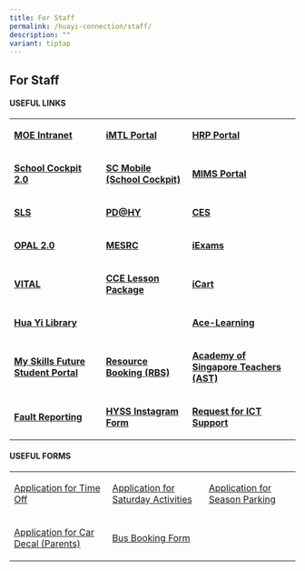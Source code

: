```yaml
---
title: For Staff
permalink: /huayi-connection/staff/
description: ""
variant: tiptap
---
```

<h2>For Staff</h2>
<h4>USEFUL LINKS</h4>
<table style="minWidth: 75px">
<colgroup>
<col>
<col>
<col>
</colgroup>
<tbody>
<tr>
<td rowspan="1" colspan="1">
<p><strong><a href="https://intranet.moe.gov.sg/Pages/Home.aspx" rel="noopener noreferrer nofollow" target="_blank">MOE Intranet</a></strong>
</p>
</td>
<td rowspan="1" colspan="1">
<p><strong><a href="https://imtl.moe.edu.sg/" rel="noopener noreferrer nofollow" target="_blank">iMTL Portal</a></strong>
</p>
</td>
<td rowspan="1" colspan="1">
<p><strong><a href="https://www.hrp.gov.sg/hrp/#/" rel="noopener noreferrer nofollow" target="_blank">HRP Portal</a></strong>
</p>
</td>
</tr>
<tr>
<td rowspan="1" colspan="1">
<p><strong><a href="https://schoolcockpit.moe.gov.sg/" rel="noopener noreferrer nofollow" target="_blank">School Cockpit 2.0</a></strong>
</p>
</td>
<td rowspan="1" colspan="1">
<p><strong><a href="https://scmobile.moe.edu.sg/" rel="noopener noreferrer nofollow" target="_blank">SC Mobile (School Cockpit)</a></strong>
</p>
</td>
<td rowspan="1" colspan="1">
<p><strong><a href="https://idp.mims.moe.gov.sg/nidp/saml2/sso" rel="noopener noreferrer nofollow" target="_blank">MIMS Portal</a></strong>
</p>
</td>
</tr>
<tr>
<td rowspan="1" colspan="1">
<p><strong><a href="https://vle.learning.moe.edu.sg/login" rel="noopener noreferrer nofollow" target="_blank">SLS</a></strong>
</p>
</td>
<td rowspan="1" colspan="1">
<p><strong><a href="https://sites.google.com/moe.edu.sg/pd-huayisecsch/home" rel="noopener noreferrer nofollow" target="_blank">PD@HY</a></strong>
</p>
</td>
<td rowspan="1" colspan="1">
<p><strong><a href="https://schools.gov.sg/owa" rel="noopener noreferrer nofollow" target="_blank">CES</a></strong>
</p>
</td>
</tr>
<tr>
<td rowspan="1" colspan="1">
<p><strong><a href="https://www.opal2.moe.edu.sg/app/index.html" rel="noopener noreferrer nofollow" target="_blank">OPAL 2.0</a></strong>
</p>
</td>
<td rowspan="1" colspan="1">
<p><strong><a href="https://www.mesrc.net/" rel="noopener noreferrer nofollow" target="_blank">MESRC</a></strong>
</p>
</td>
<td rowspan="1" colspan="1">
<p><strong><a href="https://iexams.moe.gov.sg/xe/login.do" rel="noopener noreferrer nofollow" target="_blank">iExams</a></strong>
</p>
</td>
</tr>
<tr>
<td rowspan="1" colspan="1">
<p><strong><a href="https://www.vital.gov.sg/" rel="noopener noreferrer nofollow" target="_blank">VITAL</a></strong>
</p>
</td>
<td rowspan="1" colspan="1">
<p><strong><a href="http://subjects.opal.moe.edu.sg/cce" rel="noopener noreferrer nofollow" target="_blank">CCE Lesson Package</a></strong>
</p>
</td>
<td rowspan="1" colspan="1">
<p><strong><a href="https://intranet.moe.gov.sg/moeprocurement/Pages/iCart.aspx" rel="noopener noreferrer nofollow" target="_blank">iCart</a></strong>
</p>
</td>
</tr>
<tr>
<td rowspan="1" colspan="1">
<p><strong><a href="https://schoolibrary.moe.edu.sg/huayisec/" rel="noopener noreferrer nofollow" target="_blank">Hua Yi Library</a></strong>
</p>
</td>
<td rowspan="1" colspan="1">
<p></p>
</td>
<td rowspan="1" colspan="1">
<p><strong><a href="https://www.ace-learning.com/" rel="noopener noreferrer nofollow" target="_blank">Ace-Learning</a></strong>
</p>
</td>
</tr>
<tr>
<td rowspan="1" colspan="1">
<p><strong><a href="https://www.myskillsfuture.gov.sg/content/student/en/secondary.html" rel="noopener noreferrer nofollow" target="_blank">My Skills Future Student Portal</a></strong>
</p>
</td>
<td rowspan="1" colspan="1">
<p><strong><a href="https://rbs.avero-tech.com/" rel="noopener noreferrer nofollow" target="_blank">Resource Booking (RBS)</a></strong>
</p>
</td>
<td rowspan="1" colspan="1">
<p><strong><a href="https://academyofsingaporeteachers.moe.edu.sg/" rel="noopener noreferrer nofollow" target="_blank">Academy of Singapore Teachers (AST)</a></strong>
</p>
</td>
</tr>
<tr>
<td rowspan="1" colspan="1">
<p><strong><a href="https://form.gov.sg/5df1bacf0c936b00190cbded" rel="noopener noreferrer nofollow" target="_blank">Fault Reporting</a></strong>
</p>
</td>
<td rowspan="1" colspan="1">
<p><strong><a href="https://docs.google.com/forms/d/e/1FAIpQLSeEBPk6PDZ_aS6fEE8JdQdmvQSba4GhfwrkBxwQ3ZEeHkxrjA/viewform" rel="noopener noreferrer nofollow" target="_blank">HYSS Instagram Form</a></strong>
</p>
</td>
<td rowspan="1" colspan="1">
<p><strong><a href="https://form.gov.sg/5dfb06ae2371120019bfe2ef" rel="noopener noreferrer nofollow" target="_blank">Request for ICT Support</a></strong>
</p>
</td>
</tr>
</tbody>
</table>
<h4>USEFUL FORMS</h4>
<table style="minWidth: 75px">
<colgroup>
<col>
<col>
<col>
</colgroup>
<tbody>
<tr>
<td rowspan="1" colspan="1">
<p><a href="https://form.gov.sg/66135d7f6e46a546501eef1c" rel="noopener nofollow" target="_blank">Application for Time Off</a>
</p>
</td>
<td rowspan="1" colspan="1">
<p><a href="https://go.gov.sg/hysssatactivities" rel="noopener nofollow" target="_blank">Application for Saturday Activities</a>
</p>
</td>
<td rowspan="1" colspan="1">
<p><a href="https://go.gov.sg/hysscarparkapplication" rel="noopener nofollow" target="_blank">Application for Season Parking</a>
</p>
</td>
</tr>
<tr>
<td rowspan="1" colspan="1">
<p><a href="https://go.gov.sg/hysscardecalapplication" rel="noopener nofollow" target="_blank">Application for Car Decal (Parents)</a>
</p>
</td>
<td rowspan="1" colspan="1">
<p><a href="https://go.gov.sg/hyssbusbooking" rel="noopener nofollow" target="_blank">Bus Booking Form</a>
</p>
</td>
<td rowspan="1" colspan="1">
<p></p>
</td>
</tr>
</tbody>
</table>
<p></p>
<p></p>
<p></p>
<p></p>
<p></p>
<p></p>